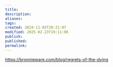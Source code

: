 ```yaml
---
title: 
description: 
aliases: 
tags: 
created: 2024-11-05T20:21:07
modified: 2025-02-23T19:11:06
publish: 
published: 
permalink: 
---
```



https://bronnieware.com/blog/regrets-of-the-dying
